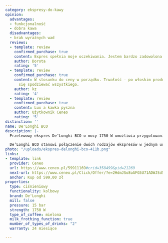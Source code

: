 ```yaml
---
category: ekspresy-do-kawy
opinion:
  advantages:
  - funkcjonalność
  - dobra kawa
  disadvantages:
  - brak wyraźnych wad
  reviews:
  - template: review
    confirmed_purchase: true
    content: Expres spełnia moje oczekiwania. Jestem bardzo zadowolona. Polecam
    author: Dorota
    rating: '5'
  - template: review
    confirmed_purchase: true
    content: W stosunku do ceny w porządku. Trwałość - po włoskim produkcie można
      się spodziewać wszystkiego.
    author: kz
    rating: '4'
  - template: review
    confirmed_purchase: true
    content: Lux a kawka pyszna
    author: Użytkownik Ceneo
    rating: '5'
distinction: ''
name: De'Longhi BCO
description: |-
  Przelewowy ekspres De’Longhi BCO o mocy 1750 W umożliwia przygotowanie kaw czarnych, jak i mlecznych. Stworzony do serwowania napojów kawowych najwyższej jakości. Pojemny dzbanek pozwala na parzenie nawet 10 filiżanek kawy jednocześnie. Został wyposażony w funkcjonalny interfejs łatwo dostępny dla użytkownika oraz podgrzewacz filiżanek.

  De’Longhi BCO stanowi połączenie dwóch rodzajów ekspresów w jednym urządzeniu. Posiada właściwości ekspresu przelewowego, umożliwiając użytkownikowi przygotowanie doskonałej czarnej kawy o optymalnej intensywności. Jednocześnie jest także ekspresem kolbowym, dzięki czemu stwarza możliwość przygotowywania delikatnych kaw mlecznych z puszystą pianką. Efekt ten można osiągnąć dzięki innowacyjnemu systemowi Cappuccino. Użytkownik ma do wyboru dwa programy parzenia - Espresso lub Latte. U góry ekspresu znajduje się płyta podgrzewania filiżanek, odpowiadająca za utrzymanie odpowiednio wysokiej temperatury kawy po zakończeniu procesu parzenia.
photo: "/uploads/ekspres-delonghi-bco-411b.png"
links:
- template: link
  provider: Ceneo
  url: https://www.ceneo.pl/59911169#crid=358499&pid=21269
  next-url: https://www.ceneo.pl/Click/Offer/?e=2HdmJSo8oAFG5U71ADWJSd5B5CRQIv3frvhVr5Ajlpe-n1ESlF2fdhOi-CaaC9LWqUcR3bXX6WDU6M-eQ8CpYBmQjlsXF9zrtnODBen-9Al5fqODhtZwlMm-9gdwZKKJ3piwD5UIsOz7FChwgjzL4e9HMNOMmdfrMGWs7wxccoGVaDxUO50zBEGzUzNK6Ds5CcUSqEM5hI63Ax5fwLervYYWlCLaIhD1TMMnmxAC39_Ie_OE_ZIswc4P-8YkRzqszbM5MQrPzKgS7sJBXx3adLEnp0xjsX-bxf6EPHBzA4XU4vn6IufAd8Zxb0RR3bVSpVBMwlkFDd26FulQqlTOUgEUgXjG9BhbpVBMwlkFDd2lUEzCWQUN3bgsmCgnCG-sVtPbJBkLYk0X1bSxpCgLAH4FlkIUm9PJy1ywamRoGnm53V1ECauUMxLJ5c0C2Ad7vZxM4VqA56WB0D69NvNOuyRSw4Z5JOQVK-9WHp_NK-InaD9EALeSzswLguZ5k6as&a=2&rc=notset
  anchor: Kup od 599,00 zł
properties:
  type: ciśnieniowy
  functionality: kolbowy
  brand: De'Longhi
  mill: false
  pressure: 15 bar
  strength: 1750 W
  type_of_coffee: mielona
  milk_frothing_function: true
  mumber_of_types_of_drinks: "2"
  warranty: 24 miesiące

---
```


